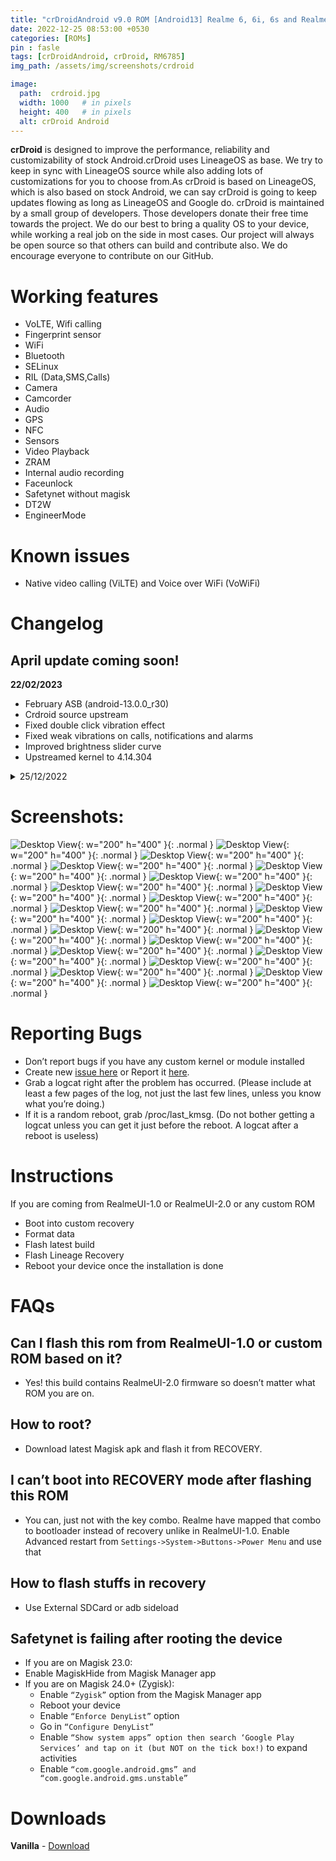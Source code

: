 ```yaml
---
title: "crDroidAndroid v9.0 ROM [Android13] Realme 6, 6i, 6s and Realme 7, Narzo 20 Pro, Narzo 30 4G (G90T Series) (RM6785) [OFFICIAL]"
date: 2022-12-25 08:53:00 +0530
categories: [ROMs]
pin : fasle
tags: [crDroidAndroid, crDroid, RM6785]
img_path: /assets/img/screenshots/crdroid

image:
  path:  crdroid.jpg
  width: 1000   # in pixels
  height: 400   # in pixels
  alt: crDroid Android
---
```


**crDroid** is designed to improve the performance, reliability and customizability of stock Android.crDroid uses LineageOS as base. We try to keep in sync with LineageOS source while also adding lots of customizations for you to choose from.As crDroid is based on LineageOS, which is also based on stock Android, we can say crDroid is going to keep updates flowing as long as LineageOS and Google do.
crDroid is maintained by a small group of developers.
Those developers donate their free time towards the project. We do our best to bring a quality OS to your device, while working a real job on the side in most cases.
Our project will always be open source so that others can build and contribute also. We do encourage everyone to contribute on our GitHub. 

# Working features
* VoLTE, Wifi calling
* Fingerprint sensor
* WiFi 
* Bluetooth
* SELinux
* RIL (Data,SMS,Calls)
* Camera
* Camcorder
* Audio
* GPS
* NFC
* Sensors
* Video Playback
* ZRAM
* Internal audio recording
* Faceunlock
* Safetynet without magisk
* DT2W
* EngineerMode

# Known issues
- Native video calling (ViLTE) and Voice over WiFi (VoWiFi)

# Changelog

## April update coming soon!

**22/02/2023**

- February ASB (android-13.0.0_r30)
- Crdroid source upstream
- Fixed double click vibration effect
- Fixed weak vibrations on calls, notifications and alarms
- Improved brightness slider curve
- Upstreamed kernel to 4.14.304

<details>
<summary>25/12/2022</summary>
<p>
<li>Initial Official Build</li>
</p>
</details>

# Screenshots: 
  ![Desktop View](1.png){: w="200" h="400" }{: .normal }
  ![Desktop View](2.png){: w="200" h="400" }{: .normal }
  ![Desktop View](3.png){: w="200" h="400" }{: .normal }
  ![Desktop View](4.png){: w="200" h="400" }{: .normal }
  ![Desktop View](5.png){: w="200" h="400" }{: .normal }
  ![Desktop View](6.png){: w="200" h="400" }{: .normal }
  ![Desktop View](7.png){: w="200" h="400" }{: .normal }
  ![Desktop View](9.png){: w="200" h="400" }{: .normal }
  ![Desktop View](10.png){: w="200" h="400" }{: .normal }
  ![Desktop View](11.png){: w="200" h="400" }{: .normal }
  ![Desktop View](12.png){: w="200" h="400" }{: .normal }
  ![Desktop View](13.png){: w="200" h="400" }{: .normal }
  ![Desktop View](14.png){: w="200" h="400" }{: .normal }
  ![Desktop View](15.png){: w="200" h="400" }{: .normal }
  ![Desktop View](16.png){: w="200" h="400" }{: .normal }
  ![Desktop View](17.png){: w="200" h="400" }{: .normal }
  ![Desktop View](18.png){: w="200" h="400" }{: .normal }
  ![Desktop View](19.png){: w="200" h="400" }{: .normal }
  ![Desktop View](20.png){: w="200" h="400" }{: .normal }
  ![Desktop View](21.png){: w="200" h="400" }{: .normal }
  ![Desktop View](22.png){: w="200" h="400" }{: .normal }

# Reporting Bugs
- Don’t report bugs if you have any custom kernel or module installed
- Create new [issue here](https://github.com/iamthecloverly/android_device_realme_RM6785) or Report it [here](https://t.me/SriBalajiHub).
- Grab a logcat right after the problem has occurred. (Please include at least a few pages of the log, not just the last few lines, unless you know what you’re doing.)
- If it is a random reboot, grab /proc/last_kmsg. (Do not bother getting a logcat unless you can get it just before the reboot. A logcat after a reboot is useless)

# Instructions
If you are coming from RealmeUI-1.0 or RealmeUI-2.0 or any custom ROM
- Boot into custom recovery
- Format data
- Flash latest build
- Flash Lineage Recovery
- Reboot your device once the installation is done

# FAQs

## Can I flash this rom from RealmeUI-1.0 or custom ROM based on it?
- Yes! this build contains RealmeUI-2.0 firmware so doesn’t matter what ROM you are on.

## How to root?
- Download latest Magisk apk and flash it from RECOVERY.

## I can’t boot into RECOVERY mode after flashing this ROM

- You can, just not with the key combo. Realme have mapped that combo to bootloader instead of recovery unlike in RealmeUI-1.0.
Enable Advanced restart from `Settings->System->Buttons->Power Menu` and use that

## How to flash stuffs in recovery
- Use External SDCard or adb sideload

## Safetynet is failing after rooting the device
- If you are on Magisk 23.0:
- Enable MagiskHide from Magisk Manager app
- If you are on Magisk 24.0+ (Zygisk):
    - Enable `“Zygisk”` option from the Magisk Manager app
    - Reboot your device
    - Enable `“Enforce DenyList”` option
    - Go in `“Configure DenyList”`
    - Enable `“Show system apps” option then search ‘Google Play Services’ and tap on it (but NOT on the tick box!)` to expand activities
    - Enable `“com.google.android.gms” and “com.google.android.gms.unstable”`

# Downloads
**Vanilla** - [Download](https://crdroid.net/RM6785/9) 
